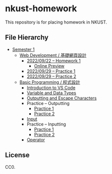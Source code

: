 # nkust-homework

This repository is for placing homework in NKUST.

## File Hierarchy

- [Semester 1](./s1)
  - [Web Development / 基礎網頁設計](./s1/web-development/)
    - [2022/09/22 – Homework 1](./s1/web-development/hw-1/index.html)
      - [Online Preview](https://nkust-hw.pan93.com/s1/web-development/hw-1/index.html)
    - [2022/09/29 – Practice 1](./s1/web-development/practice-1)
    - [2022/09/29 – Practice 2](./s1/web-development/practice-2)
  - [Basic Programming / 程式設計](./s1/basic-programming/)
    - [Introduction to VS Code](./s1/basic-programming/01-vsc-intro/main.py)
    - [Variable and Data Types](./s1/basic-programming/02-var-and-type/main.py)
    - [Outputting and Escape Characters](./s1/basic-programming/03-output/main.py)
    - Practice – Outputting
      - [Practice 1](./s1/basic-programming/04-output-practice/main.py)
      - [Practice 2](./s1/basic-programming/04-output-practice/main-2.py)
    - [Input](./s1/basic-programming/05-input/main.py)
    - Practice – Inputting
      - [Practice 1](./s1/basic-programming/06-input-practice/main.py)
      - [Practice 2](./s1/basic-programming/06-input-practice/main-2.py)
    - [Operator](./s1/basic-programming/07-operator/main.py)

## License

CC0.
